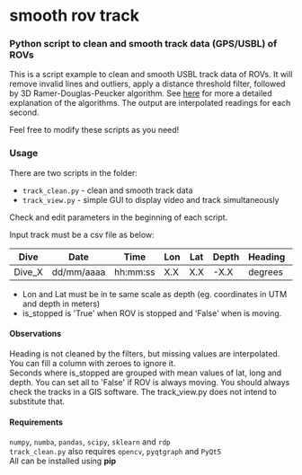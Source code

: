 # smooth rov track

### Python script to clean and smooth track data (GPS/USBL) of ROVs

This is a script example to clean and smooth USBL track data of ROVs.
It will remove invalid lines and outliers, apply a distance threshold filter, followed by 3D Ramer-Douglas-Peucker algorithm.
See [here](https://www.gpsvisualizer.com/tutorials/track_filters.html) for more a detailed explanation of the algorithms.
The output are interpolated readings for each second.

Feel free to modify these scripts as you need!

### Usage
There are two scripts in the folder:
- `track_clean.py` - clean and smooth track data
- `track_view.py` - simple GUI to display video and track simultaneously

Check and edit parameters in the beginning of each script.

Input track must be a csv file as below:

|Dive|Date|Time|Lon|Lat|Depth|Heading|is_stopped|
|---|---|---|---|---|---|---|---|
|Dive_X|dd/mm/aaaa|hh:mm:ss|X.X|X.X|-X.X|degrees|True/False|

- Lon and Lat must be in te same scale as depth (eg. coordinates in UTM and depth in meters)
- is_stopped is 'True' when ROV is stopped and 'False' when is moving.

#### Observations
Heading is not cleaned by the filters, but missing values are interpolated. You can fill a column with zeroes to ignore it.<br>
Seconds where is_stopped are grouped with mean values of lat, long and depth. You can set all to 'False' if ROV is always moving.
You should always check the tracks in a GIS software. The track_view.py does not intend to substitute that.

#### Requirements
`numpy`, `numba`, `pandas`, `scipy`, `sklearn` and `rdp`<br>
`track_clean.py` also requires `opencv`, `pyqtgraph` and `PyQt5` <br>
All can be installed using **pip**
